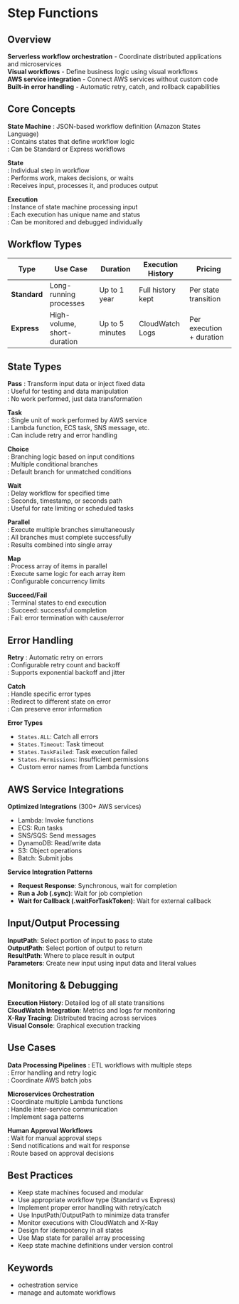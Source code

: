 # Step Functions

## Overview
**Serverless workflow orchestration** - Coordinate distributed applications and microservices  
**Visual workflows** - Define business logic using visual workflows  
**AWS service integration** - Connect AWS services without custom code  
**Built-in error handling** - Automatic retry, catch, and rollback capabilities

## Core Concepts

**State Machine**
: JSON-based workflow definition (Amazon States Language)  
: Contains states that define workflow logic  
: Can be Standard or Express workflows

**State**  
: Individual step in workflow  
: Performs work, makes decisions, or waits  
: Receives input, processes it, and produces output

**Execution**  
: Instance of state machine processing input  
: Each execution has unique name and status  
: Can be monitored and debugged individually

## Workflow Types

| Type | Use Case | Duration | Execution History | Pricing |
|------|----------|----------|-------------------|---------|
| **Standard** | Long-running processes | Up to 1 year | Full history kept | Per state transition |
| **Express** | High-volume, short-duration | Up to 5 minutes | CloudWatch Logs | Per execution + duration |

## State Types

**Pass**
: Transform input data or inject fixed data  
: Useful for testing and data manipulation  
: No work performed, just data transformation

**Task**  
: Single unit of work performed by AWS service  
: Lambda function, ECS task, SNS message, etc.  
: Can include retry and error handling

**Choice**  
: Branching logic based on input conditions  
: Multiple conditional branches  
: Default branch for unmatched conditions

**Wait**  
: Delay workflow for specified time  
: Seconds, timestamp, or seconds path  
: Useful for rate limiting or scheduled tasks

**Parallel**  
: Execute multiple branches simultaneously  
: All branches must complete successfully  
: Results combined into single array

**Map**  
: Process array of items in parallel  
: Execute same logic for each array item  
: Configurable concurrency limits

**Succeed/Fail**  
: Terminal states to end execution  
: Succeed: successful completion  
: Fail: error termination with cause/error

## Error Handling

**Retry**
: Automatic retry on errors  
: Configurable retry count and backoff  
: Supports exponential backoff and jitter

**Catch**  
: Handle specific error types  
: Redirect to different state on error  
: Can preserve error information

**Error Types**
- `States.ALL`: Catch all errors
- `States.Timeout`: Task timeout
- `States.TaskFailed`: Task execution failed
- `States.Permissions`: Insufficient permissions
- Custom error names from Lambda functions

## AWS Service Integrations

**Optimized Integrations** (300+ AWS services)
- Lambda: Invoke functions
- ECS: Run tasks
- SNS/SQS: Send messages
- DynamoDB: Read/write data
- S3: Object operations
- Batch: Submit jobs

**Service Integration Patterns**
- **Request Response**: Synchronous, wait for completion
- **Run a Job (.sync)**: Wait for job completion
- **Wait for Callback (.waitForTaskToken)**: Wait for external callback

## Input/Output Processing

**InputPath**: Select portion of input to pass to state  
**OutputPath**: Select portion of output to return  
**ResultPath**: Where to place result in output  
**Parameters**: Create new input using input data and literal values

## Monitoring & Debugging

**Execution History**: Detailed log of all state transitions  
**CloudWatch Integration**: Metrics and logs for monitoring  
**X-Ray Tracing**: Distributed tracing across services  
**Visual Console**: Graphical execution tracking

## Use Cases

**Data Processing Pipelines**
: ETL workflows with multiple steps  
: Error handling and retry logic  
: Coordinate AWS batch jobs

**Microservices Orchestration**  
: Coordinate multiple Lambda functions  
: Handle inter-service communication  
: Implement saga patterns

**Human Approval Workflows**  
: Wait for manual approval steps  
: Send notifications and wait for response  
: Route based on approval decisions

## Best Practices
- Keep state machines focused and modular
- Use appropriate workflow type (Standard vs Express)
- Implement proper error handling with retry/catch
- Use InputPath/OutputPath to minimize data transfer
- Monitor executions with CloudWatch and X-Ray
- Design for idempotency in all states
- Use Map state for parallel array processing
- Keep state machine definitions under version control

## Keywords
- ochestration service
- manage and automate workflows
